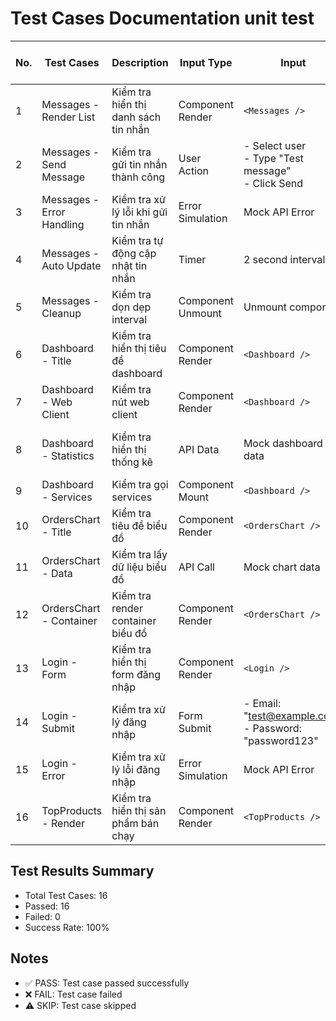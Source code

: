 # Test Cases Documentation unit test

| No. | Test Cases | Description | Input Type | Input | Expected Output Type | Expected Output | Status |
|-----|------------|-------------|------------|-------|---------------------|-----------------|---------|
| 1 | Messages - Render List | Kiểm tra hiển thị danh sách tin nhắn | Component Render | `<Messages />` | DOM Elements | - User list displayed<br/>- Messages displayed | ✅ PASS |
| 2 | Messages - Send Message | Kiểm tra gửi tin nhắn thành công | User Action | - Select user<br/>- Type "Test message"<br/>- Click Send | Function Call | sendMessageAdmin called with correct params | ✅ PASS |
| 3 | Messages - Error Handling | Kiểm tra xử lý lỗi khi gửi tin nhắn | Error Simulation | Mock API Error | Error Message | Error message displayed | ✅ PASS |
| 4 | Messages - Auto Update | Kiểm tra tự động cập nhật tin nhắn | Timer | 2 second interval | API Call | getChatAdminDetail called twice | ✅ PASS |
| 5 | Messages - Cleanup | Kiểm tra dọn dẹp interval | Component Unmount | Unmount component | Function Call | clearInterval called | ✅ PASS |
| 6 | Dashboard - Title | Kiểm tra hiển thị tiêu đề dashboard | Component Render | `<Dashboard />` | Text Content | "Dashboard Overview" displayed | ✅ PASS |
| 7 | Dashboard - Web Client | Kiểm tra nút web client | Component Render | `<Dashboard />` | Button | "Web client" button displayed | ✅ PASS |
| 8 | Dashboard - Statistics | Kiểm tra hiển thị thống kê | API Data | Mock dashboard data | Text Content | - Revenue: "1.000.000"<br/>- Orders: "100"<br/>- Users: "50" | ✅ PASS |
| 9 | Dashboard - Services | Kiểm tra gọi services | Component Mount | `<Dashboard />` | Function Calls | All service functions called | ✅ PASS |
| 10 | OrdersChart - Title | Kiểm tra tiêu đề biểu đồ | Component Render | `<OrdersChart />` | Text Content | "Thống Kê Đơn Hàng" displayed | ✅ PASS |
| 11 | OrdersChart - Data | Kiểm tra lấy dữ liệu biểu đồ | API Call | Mock chart data | Function Call | getOrdersChart called | ✅ PASS |
| 12 | OrdersChart - Container | Kiểm tra render container biểu đồ | Component Render | `<OrdersChart />` | DOM Element | Chart container present | ✅ PASS |
| 13 | Login - Form | Kiểm tra hiển thị form đăng nhập | Component Render | `<Login />` | Form Elements | - Email input<br/>- Password input<br/>- Login button | ✅ PASS |
| 14 | Login - Submit | Kiểm tra xử lý đăng nhập | Form Submit | - Email: "test@example.com"<br/>- Password: "password123" | API Call | getLoginAdmin called with credentials | ✅ PASS |
| 15 | Login - Error | Kiểm tra xử lý lỗi đăng nhập | Error Simulation | Mock API Error | Error Message | Login error message displayed | ✅ PASS |
| 16 | TopProducts - Render | Kiểm tra hiển thị sản phẩm bán chạy | Component Render | `<TopProducts />` | Product List | Top products displayed | ✅ PASS |

## Test Results Summary
- Total Test Cases: 16
- Passed: 16
- Failed: 0
- Success Rate: 100%

## Notes
- ✅ PASS: Test case passed successfully
- ❌ FAIL: Test case failed
- ⚠️ SKIP: Test case skipped
